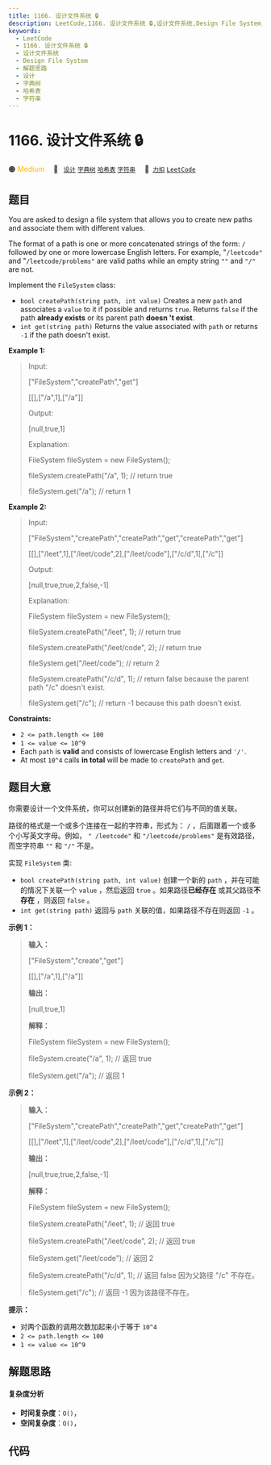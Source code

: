 ```yaml
---
title: 1166. 设计文件系统 🔒
description: LeetCode,1166. 设计文件系统 🔒,设计文件系统,Design File System,解题思路,设计,字典树,哈希表,字符串
keywords:
  - LeetCode
  - 1166. 设计文件系统 🔒
  - 设计文件系统
  - Design File System
  - 解题思路
  - 设计
  - 字典树
  - 哈希表
  - 字符串
---
```


# 1166. 设计文件系统 🔒

🟠 <font color=#ffb800>Medium</font>&emsp; 🔖&ensp; [`设计`](/tag/design.md) [`字典树`](/tag/trie.md) [`哈希表`](/tag/hash-table.md) [`字符串`](/tag/string.md)&emsp; 🔗&ensp;[`力扣`](https://leetcode.cn/problems/design-file-system) [`LeetCode`](https://leetcode.com/problems/design-file-system)

## 题目

You are asked to design a file system that allows you to create new paths and
associate them with different values.

The format of a path is one or more concatenated strings of the form: `/`
followed by one or more lowercase English letters. For example, "`/leetcode"`
and "`/leetcode/problems"` are valid paths while an empty string `""` and
`"/"` are not.

Implement the `FileSystem` class:

  * `bool createPath(string path, int value)` Creates a new `path` and associates a `value` to it if possible and returns `true`. Returns `false` if the path **already exists** or its parent path **doesn 't exist**.
  * `int get(string path)` Returns the value associated with `path` or returns `-1` if the path doesn't exist.



**Example 1:**

> Input: 
> 
> ["FileSystem","createPath","get"]
> 
> [[],["/a",1],["/a"]]
> 
> Output: 
> 
> [null,true,1]
> 
> Explanation: 
> 
> FileSystem fileSystem = new FileSystem();
> 
> 
> 
> fileSystem.createPath("/a", 1); // return true
> 
> fileSystem.get("/a"); // return 1

**Example 2:**

> Input: 
> 
> ["FileSystem","createPath","createPath","get","createPath","get"]
> 
> [[],["/leet",1],["/leet/code",2],["/leet/code"],["/c/d",1],["/c"]]
> 
> Output: 
> 
> [null,true,true,2,false,-1]
> 
> Explanation: 
> 
> FileSystem fileSystem = new FileSystem();
> 
> 
> 
> fileSystem.createPath("/leet", 1); // return true
> 
> fileSystem.createPath("/leet/code", 2); // return true
> 
> fileSystem.get("/leet/code"); // return 2
> 
> fileSystem.createPath("/c/d", 1); // return false because the parent path "/c" doesn't exist.
> 
> fileSystem.get("/c"); // return -1 because this path doesn't exist.

**Constraints:**

  * `2 <= path.length <= 100`
  * `1 <= value <= 10^9`
  * Each `path` is **valid** and consists of lowercase English letters and `'/'`.
  * At most `10^4` calls **in total** will be made to `createPath` and `get`.


## 题目大意

你需要设计一个文件系统，你可以创建新的路径并将它们与不同的值关联。

路径的格式是一个或多个连接在一起的字符串，形式为： `/` ，后面跟着一个或多个小写英文字母。例如， `" /leetcode"` 和
`"/leetcode/problems"` 是有效路径，而空字符串 `""` 和 `"/"` 不是。

实现 `FileSystem` 类:

  * `bool createPath(string path, int value)` 创建一个新的 `path` ，并在可能的情况下关联一个 `value` ，然后返回 `true` 。如果路径**已经存在** 或其父路径**不存在** ，则返回 `false` 。
  *  `int get(string path)` 返回与 `path` 关联的值，如果路径不存在则返回 `-1` 。



**示例 1：**

> 
> 
> 
> 
> 
> **输入：** 
> 
> ["FileSystem","create","get"]
> 
> [[],["/a",1],["/a"]]
> 
> **输出：** 
> 
> [null,true,1]
> 
> **解释：** 
> 
> FileSystem fileSystem = new FileSystem();
> 
> 
> 
> fileSystem.create("/a", 1); // 返回 true
> 
> fileSystem.get("/a"); // 返回 1
> 
> 

**示例 2：**

> 
> 
> 
> 
> 
> **输入：** 
> 
> ["FileSystem","createPath","createPath","get","createPath","get"]
> 
> [[],["/leet",1],["/leet/code",2],["/leet/code"],["/c/d",1],["/c"]]
> 
> **输出：** 
> 
> [null,true,true,2,false,-1]
> 
> **解释：**
> 
> FileSystem fileSystem = new FileSystem();
> 
> 
> 
> fileSystem.createPath("/leet", 1); // 返回 true
> 
> fileSystem.createPath("/leet/code", 2); // 返回 true
> 
> fileSystem.get("/leet/code"); // 返回 2
> 
> fileSystem.createPath("/c/d", 1); // 返回 false 因为父路径 "/c" 不存在。
> 
> fileSystem.get("/c"); // 返回 -1 因为该路径不存在。
> 
> 



**提示：**

  * 对两个函数的调用次数加起来小于等于 `10^4` 
  * `2 <= path.length <= 100`
  * `1 <= value <= 10^9` 


## 解题思路

#### 复杂度分析

- **时间复杂度**：`O()`，
- **空间复杂度**：`O()`，

## 代码

```javascript

```